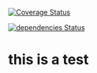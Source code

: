 [![Coverage Status](https://coveralls.io/repos/github/MSPR-CICD/tests_ci_cd/badge.svg?branch=develop)](https://coveralls.io/github/MSPR-CICD/tests_ci_cd?branch=develop)

[![dependencies Status](https://david-dm.org/MSPR-CICD/tests_ci_cd/status.svg)](https://david-dm.org/MSPR-CICD/tests_ci_cd)

# this is a test
